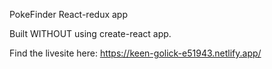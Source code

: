 PokeFinder React-redux app

Built WITHOUT using create-react app.

Find the livesite here: https://keen-golick-e51943.netlify.app/
